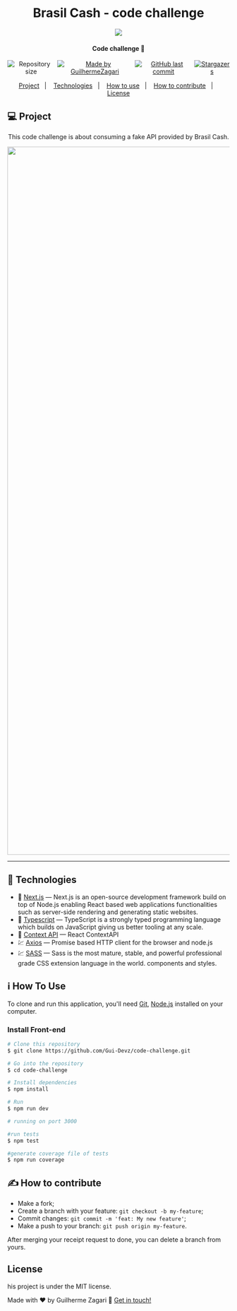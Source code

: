<div align="center">
  <h1 align="center">Brasil Cash - code challenge</h1>
  <img src="https://user-images.githubusercontent.com/62578862/152190245-d1ba0184-9d56-418a-b9e1-da61dfe2ab6b.png" height ="auto" width="auto">

</div>

<h4 align="center">
  Code challenge 🚀
</h4>
<div align="center" style="display:flex; gap:5px; justify-content:center; margin: 15px 0; width:100%;">

  <a>
    <img alt="Repository size" src="https://img.shields.io/github/repo-size/Gui-Devz/code-challenge">
  </a>

  <a href="https://www.linkedin.com/in/guilherme-batalha-2b913448/">
    <img alt="Made by GuilhermeZagari" src="https://img.shields.io/badge/made%20by-GuilhermeZagari-%2304D361">
  </a>

  <a href="https://github.com/Gui-Devz/code-challenge/commits/master">
    <img alt="GitHub last commit" src="https://img.shields.io/github/last-commit/Gui-Devz/code-challenge">
  </a>

   <a href="https://github.com/Gui-Devz/code-challenge/stargazers">
    <img alt="Stargazers" src="https://img.shields.io/github/stars/Gui-Devz/code-challenge">
  </a>
</div>

<p align="center">
  <a href="#-project">Project</a>&nbsp;&nbsp;&nbsp;|&nbsp;&nbsp;&nbsp;
  <a href="#rocket-Technologies">Technologies</a>&nbsp;&nbsp;&nbsp;|&nbsp;&nbsp;&nbsp;
  <a href="#-how-to-use">How to use</a>&nbsp;&nbsp;&nbsp;|&nbsp;&nbsp;&nbsp;
  <a href="#-how-to-contribute">How to contribute</a>&nbsp;&nbsp;&nbsp;|&nbsp;&nbsp;&nbsp;
  <a href="#memo-license">License</a>
</p>

</h2>

## 💻 Project

<p align="center"> This code challenge is about consuming a fake API provided by Brasil Cash. </p>

[//]: # "Add your gifs/images here:"

<div align="center">

<img style="margin: 0 auto;" width="1604" alt="" src="https://user-images.githubusercontent.com/62578862/152192421-8e8dcc6d-8661-41d2-9e82-16a24d0b142a.PNG">

</div>

<hr />

## :rocket: Technologies

[//]: # "Add the features of your project here:"

- 🔵 [Next.js][nextjs] — Next.js is an open-source development framework build on top of Node.js enabling React based web applications functionalities such as server-side rendering and generating static websites.
- 🔵 [Typescript][nextjs] — TypeScript is a strongly typed programming language which builds on JavaScript giving us better tooling at any scale.
- 🔵 [Context API][contextapi] — React ContextAPI
- 💹 [Axios][axios] — Promise based HTTP client for the browser and node.js
- 💹 [SASS][sass] — Sass is the most mature, stable, and powerful professional grade CSS extension language in the world.
  components and styles.

## :information_source: How To Use

To clone and run this application, you'll need [Git](https://git-scm.com), [Node.js][nodejs] installed on your computer.

### Install Front-end

```bash
# Clone this repository
$ git clone https://github.com/Gui-Devz/code-challenge.git

# Go into the repository
$ cd code-challenge

# Install dependencies
$ npm install

# Run
$ npm run dev

# running on port 3000

#run tests
$ npm test

#generate coverage file of tests
$ npm run coverage

```

## ✍️ How to contribute

- Make a fork;
- Create a branch with your feature: `git checkout -b my-feature`;
- Commit changes: `git commit -m 'feat: My new feature'`;
- Make a push to your branch: `git push origin my-feature`.

After merging your receipt request to done, you can delete a branch from yours.

## License

his project is under the MIT license.

Made with ♥ by Guilherme Zagari :wave: [Get in touch!](https://www.linkedin.com/in/guilherme-batalha-2b913448/)

[nodejs]: https://nodejs.org/
[nextjs]: https://nodejs.org/
[prismic]: https://nodejs.org/
[stripe]: https://nodejs.org/
[nodemailer]: https://nodemailer.com/about/
[postgresql]: https://www.postgresql.org/
[express]: https://expressjs.com/
[json-server]: https://github.com/typicode/json-server
[miragejs]: https://github.com/typicode/json-server
[reactjs]: https://reactjs.org/
[axios]: https://github.com/axios/axios
[sass]: https://sass-lang.com/
[styled-components]: https://github.com/styled-components/styled-components
[contextapi]: https://pt-br.reactjs.org/docs/context.html
[typescript]: https://www.typescriptlang.org/

